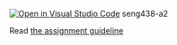 [![Open in Visual Studio Code](https://classroom.github.com/assets/open-in-vscode-718a45dd9cf7e7f842a935f5ebbe5719a5e09af4491e668f4dbf3b35d5cca122.svg)](https://classroom.github.com/online_ide?assignment_repo_id=13755230&assignment_repo_type=AssignmentRepo)
seng438-a2

Read [the assignment guideline](seng438-a2.md) 

